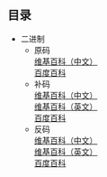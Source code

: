 ## 目录
* 二进制
  * 原码  
  [维基百科（中文）](https://zh.wikipedia.org/wiki/原码)  
  [百度百科](https://baike.baidu.com/item/原码)
  * 补码  
  [维基百科（中文）](https://zh.wikipedia.org/wiki/补码)  
  [维基百科（英文）](https://en.wikipedia.org/wiki/Two%27s_complement)  
  [百度百科](https://baike.baidu.com/item/补码)
  * 反码  
  [维基百科（中文）](https://zh.wikipedia.org/wiki/反码)  
  [维基百科（英文）](https://en.wikipedia.org/wiki/Ones%27s_complement)  
  [百度百科](https://baike.baidu.com/item/反码)
